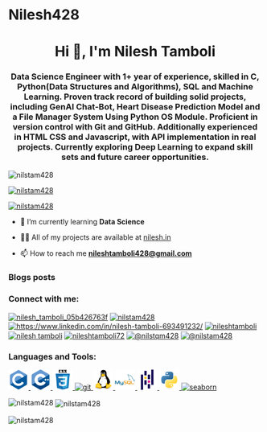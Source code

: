 # Nilesh428

<h1 align="center">Hi 👋, I'm Nilesh Tamboli</h1>
<h3 align="center">Data Science Engineer with 1+ year of experience, skilled in C, Python(Data Structures and Algorithms), SQL and Machine Learning. Proven track record of building solid projects, including GenAI Chat-Bot, Heart Disease Prediction Model and a File Manager System Using Python OS Module. Proficient in version control with Git and GitHub. Additionally experienced in HTML CSS and Javascript, with API implementation in real projects. Currently exploring Deep Learning to expand skill sets and future career opportunities.</h3>

<p align="left"> <img src="https://komarev.com/ghpvc/?username=nilstam428&label=Profile%20views&color=0e75b6&style=flat" alt="nilstam428" /> </p>

<p align="left"> <a href="https://github.com/ryo-ma/github-profile-trophy"><img src="https://github-profile-trophy.vercel.app/?username=nilstam428" alt="nilstam428" /></a> </p>

<p align="left"> <a href="https://twitter.com/nilstam428" target="blank"><img src="https://img.shields.io/twitter/follow/nilstam428?logo=twitter&style=for-the-badge" alt="nilstam428" /></a> </p>

- 🌱 I’m currently learning **Data Science**

- 👨‍💻 All of my projects are available at [nilesh.in](nilesh.in)

- 📫 How to reach me **nileshtamboli428@gmail.com**

### Blogs posts
<!-- BLOG-POST-LIST:START -->
<!-- BLOG-POST-LIST:END -->

<h3 align="left">Connect with me:</h3>
<p align="left">
<a href="https://dev.to/nilesh_tamboli_05b426763f" target="blank"><img align="center" src="https://raw.githubusercontent.com/rahuldkjain/github-profile-readme-generator/master/src/images/icons/Social/devto.svg" alt="nilesh_tamboli_05b426763f" height="30" width="40" /></a>
<a href="https://twitter.com/nilstam428" target="blank"><img align="center" src="https://raw.githubusercontent.com/rahuldkjain/github-profile-readme-generator/master/src/images/icons/Social/twitter.svg" alt="nilstam428" height="30" width="40" /></a>
<a href="https://linkedin.com/in/https://www.linkedin.com/in/nilesh-tamboli-693491232/" target="blank"><img align="center" src="https://raw.githubusercontent.com/rahuldkjain/github-profile-readme-generator/master/src/images/icons/Social/linked-in-alt.svg" alt="https://www.linkedin.com/in/nilesh-tamboli-693491232/" height="30" width="40" /></a>
<a href="https://kaggle.com/nileshtamboli" target="blank"><img align="center" src="https://raw.githubusercontent.com/rahuldkjain/github-profile-readme-generator/master/src/images/icons/Social/kaggle.svg" alt="nileshtamboli" height="30" width="40" /></a>
<a href="https://fb.com/nilesh tamboli" target="blank"><img align="center" src="https://raw.githubusercontent.com/rahuldkjain/github-profile-readme-generator/master/src/images/icons/Social/facebook.svg" alt="nilesh tamboli" height="30" width="40" /></a>
<a href="https://instagram.com/nileshtamboli72" target="blank"><img align="center" src="https://raw.githubusercontent.com/rahuldkjain/github-profile-readme-generator/master/src/images/icons/Social/instagram.svg" alt="nileshtamboli72" height="30" width="40" /></a>
<a href="https://hashnode.com/@nilstam428" target="blank"><img align="center" src="https://raw.githubusercontent.com/rahuldkjain/github-profile-readme-generator/master/src/images/icons/Social/hashnode.svg" alt="@nilstqm428" height="30" width="40" /></a>
<a href="https://medium.com/@nilstam428" target="blank"><img align="center" src="https://raw.githubusercontent.com/rahuldkjain/github-profile-readme-generator/master/src/images/icons/Social/medium.svg" alt="@nilstam428" height="30" width="40" /></a>
</p>

<h3 align="left">Languages and Tools:</h3>
<p align="left"> <a href="https://www.cprogramming.com/" target="_blank" rel="noreferrer"> <img src="https://raw.githubusercontent.com/devicons/devicon/master/icons/c/c-original.svg" alt="c" width="40" height="40"/> </a> <a href="https://www.w3schools.com/cpp/" target="_blank" rel="noreferrer"> <img src="https://raw.githubusercontent.com/devicons/devicon/master/icons/cplusplus/cplusplus-original.svg" alt="cplusplus" width="40" height="40"/> </a> <a href="https://www.w3schools.com/css/" target="_blank" rel="noreferrer"> <img src="https://raw.githubusercontent.com/devicons/devicon/master/icons/css3/css3-original-wordmark.svg" alt="css3" width="40" height="40"/> </a> <a href="https://git-scm.com/" target="_blank" rel="noreferrer"> <img src="https://www.vectorlogo.zone/logos/git-scm/git-scm-icon.svg" alt="git" width="40" height="40"/> </a> <a href="https://www.linux.org/" target="_blank" rel="noreferrer"> <img src="https://raw.githubusercontent.com/devicons/devicon/master/icons/linux/linux-original.svg" alt="linux" width="40" height="40"/> </a> <a href="https://www.mysql.com/" target="_blank" rel="noreferrer"> <img src="https://raw.githubusercontent.com/devicons/devicon/master/icons/mysql/mysql-original-wordmark.svg" alt="mysql" width="40" height="40"/> </a> <a href="https://pandas.pydata.org/" target="_blank" rel="noreferrer"> <img src="https://raw.githubusercontent.com/devicons/devicon/2ae2a900d2f041da66e950e4d48052658d850630/icons/pandas/pandas-original.svg" alt="pandas" width="40" height="40"/> </a> <a href="https://www.python.org" target="_blank" rel="noreferrer"> <img src="https://raw.githubusercontent.com/devicons/devicon/master/icons/python/python-original.svg" alt="python" width="40" height="40"/> </a> <a href="https://seaborn.pydata.org/" target="_blank" rel="noreferrer"> <img src="https://seaborn.pydata.org/_images/logo-mark-lightbg.svg" alt="seaborn" width="40" height="40"/> </a> </p>

<p><img align="left" src="https://github-readme-stats.vercel.app/api/top-langs?username=nilstam428&show_icons=true&locale=en&layout=compact" alt="nilstam428" /></p>

<p>&nbsp;<img align="center" src="https://github-readme-stats.vercel.app/api?username=nilstam428&show_icons=true&locale=en" alt="nilstam428" /></p>

<p><img align="center" src="https://github-readme-streak-stats.herokuapp.com/?user=nilstam428&" alt="nilstam428" /></p>

